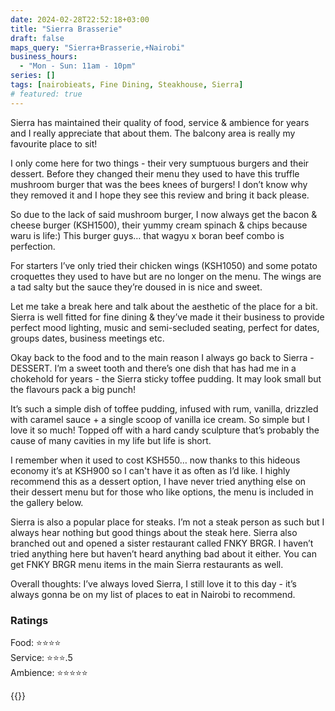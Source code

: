 ```yaml
---
date: 2024-02-28T22:52:18+03:00
title: "Sierra Brasserie"
draft: false
maps_query: "Sierra+Brasserie,+Nairobi"
business_hours:
  - "Mon - Sun: 11am - 10pm"
series: []
tags: [nairobieats, Fine Dining, Steakhouse, Sierra]
# featured: true
---
```


Sierra has maintained their quality of food, service & ambience for years and I really appreciate that about them. The balcony area is really my favourite place to sit!

I only come here for two things - their very sumptuous burgers and their dessert. Before they changed their menu they used to have this truffle mushroom burger that was the bees knees of burgers! I don’t know why they removed it and I hope they see this review and bring it back please.

So due to the lack of said mushroom burger, I now always get the bacon & cheese burger (KSH1500), their yummy cream spinach & chips because waru is life:) This burger guys… that wagyu x boran beef combo is perfection.

For starters I’ve only tried their chicken wings (KSH1050) and some potato croquettes they used to have but are no longer on the menu. The wings are a tad salty but the sauce they’re doused in is nice and sweet.

Let me take a break here and talk about the aesthetic of the place for a bit. Sierra is well fitted for fine dining & they’ve made it their business to provide perfect mood lighting, music and semi-secluded seating, perfect for dates, groups dates, business meetings etc.

Okay back to the food and to the main reason I always go back to Sierra - DESSERT. I’m a sweet tooth and there’s one dish that has had me in a chokehold for years - the Sierra sticky toffee pudding. It may look small but the flavours pack a big punch!

It’s such a simple dish of toffee pudding, infused with rum, vanilla, drizzled with caramel sauce + a single scoop of vanilla ice cream. So simple but I love it so much! Topped off with a hard candy sculpture that’s probably the cause of many cavities in my life but life is short.

I remember when it used to cost KSH550… now thanks to this hideous economy it’s at KSH900 so I can't have it as often as I’d like. I highly recommend this as a dessert option, I have never tried anything else on their dessert menu but for those who like options, the menu is included in the gallery below.

Sierra is also a popular place for steaks. I’m not a steak person as such but I always hear nothing but good things about the steak here. Sierra also branched out and opened a sister restaurant called FNKY BRGR. I haven’t tried anything here but haven’t heard anything bad about it either. You can get FNKY BRGR menu items in the main Sierra restaurants as well.

Overall thoughts: I’ve always loved Sierra, I still love it to this day - it’s always gonna be on my list of places to eat in Nairobi to recommend.

### Ratings

Food: ⭐️⭐️⭐️⭐️<br>
Service: ⭐️⭐️⭐️.5<br>
Ambience: ⭐️⭐️⭐️⭐️⭐️<br>

{{<remote-image-gallery key="sierra-brasserie">}}
